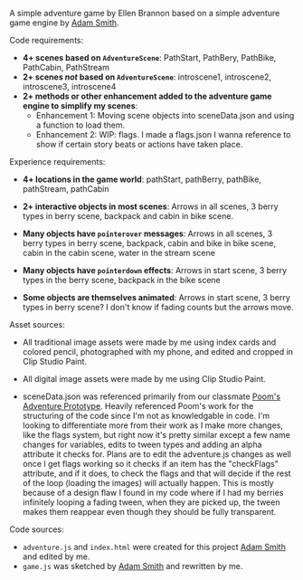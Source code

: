 A simple adventure game by Ellen Brannon based on a simple adventure game engine by [Adam Smith](https://github.com/rndmcnlly).

Code requirements:
- **4+ scenes based on `AdventureScene`**: PathStart, PathBery, PathBike, PathCabin, PathStream
- **2+ scenes *not* based on `AdventureScene`**: introscene1, introscene2, introscene3, introscene4
- **2+ methods or other enhancement added to the adventure game engine to simplify my scenes**:
    - Enhancement 1: Moving scene objects into sceneData.json and using a function to load them.
    - Enhancement 2: WIP: flags. I made a flags.json I wanna reference to show if certain story beats or actions have taken place. 

Experience requirements:
- **4+ locations in the game world**: pathStart, pathBerry, pathBike, pathStream, pathCabin
- **2+ interactive objects in most scenes**: Arrows in all scenes, 3 berry types in berry scene, backpack and cabin in bike scene.
- **Many objects have `pointerover` messages**: Arrows in all scenes, 3 berry types in berry scene, backpack, cabin and bike in bike scene, cabin in the cabin scene, water in the stream scene

- **Many objects have `pointerdown` effects**: Arrows in start scene, 3 berry types in the berry scene, backpack in the bike scene
- **Some objects are themselves animated**: Arrows in start scene, 3 berry types in berry scene? I don't know if fading counts but the arrows move. 

Asset sources:

- All traditional image assets were made by me using index cards and colored pencil, photographed with my phone, and edited and cropped in Clip Studio Paint.

- All digital image assets were made by me using Clip Studio Paint.

- sceneData.json was referenced primarily from our classmate [Poom's Adventure Prototype](https://github.com/sirapatp257/CMPM120-Demo2). Heavily referenced Poom's work for the structuring of the code since I'm not as knowledgable in code. 
I'm looking to differentiate more from their work as I make more changes, like the flags system, but right now it's pretty similar except a few name changes for variables, edits to tween types and adding an alpha attribute it checks for. 
Plans are to edit the adventure.js changes as well once I get flags working so it checks if an item has the "checkFlags" attribute, and if it does, to check the flags and that will decide if the rest of the loop (loading the images) will actually happen. This is mostly because of a design flaw I found in my code where if I had my berries infinitely looping a fading tween, when they are picked up, the tween makes them reappear even though they should be fully transparent.  

Code sources:
- `adventure.js` and `index.html` were created for this project [Adam Smith](https://github.com/rndmcnlly) and edited by me.
- `game.js` was sketched by [Adam Smith](https://github.com/rndmcnlly) and rewritten by me.